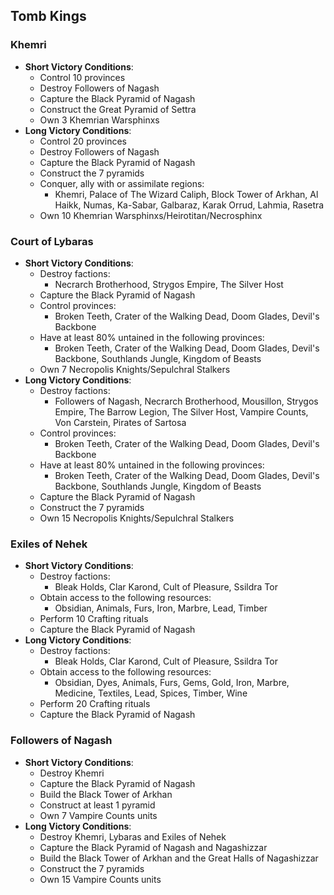 ## Tomb Kings

### Khemri

* **Short Victory Conditions**:
    * Control 10 provinces
	* Destroy Followers of Nagash
	* Capture the Black Pyramid of Nagash
	* Construct the Great Pyramid of Settra
	* Own 3 Khemrian Warsphinxs
* **Long Victory Conditions**:
    * Control 20 provinces
	* Destroy Followers of Nagash
	* Capture the Black Pyramid of Nagash
	* Construct the 7 pyramids
	* Conquer, ally with or assimilate regions:
	    * Khemri, Palace of The Wizard Caliph, Block Tower of Arkhan, Al Haikk, Numas, Ka-Sabar, Galbaraz, Karak Orrud, 
	    Lahmia, Rasetra
	* Own 10 Khemrian Warsphinxs/Heirotitan/Necrosphinx

### Court of Lybaras

* **Short Victory Conditions**:
	* Destroy factions:
	    * Necrarch Brotherhood, Strygos Empire, The Silver Host
	* Capture the Black Pyramid of Nagash
	* Control provinces:
	    * Broken Teeth, Crater of the Walking Dead, Doom Glades, Devil's Backbone
	* Have at least 80% untained in the following provinces:
	    * Broken Teeth, Crater of the Walking Dead, Doom Glades, Devil's Backbone, Southlands Jungle, Kingdom of Beasts
	* Own 7 Necropolis Knights/Sepulchral Stalkers
* **Long Victory Conditions**:
	* Destroy factions:
	    * Followers of Nagash, Necrarch Brotherhood, Mousillon, Strygos Empire, The Barrow Legion, The Silver Host, 
	    Vampire Counts, Von Carstein, Pirates of Sartosa
	* Control provinces:
	    * Broken Teeth, Crater of the Walking Dead, Doom Glades, Devil's Backbone
	* Have at least 80% untained in the following provinces:
	    * Broken Teeth, Crater of the Walking Dead, Doom Glades, Devil's Backbone, Southlands Jungle, Kingdom of Beasts
	* Capture the Black Pyramid of Nagash
	* Construct the 7 pyramids
	* Own 15 Necropolis Knights/Sepulchral Stalkers

### Exiles of Nehek

* **Short Victory Conditions**:
	* Destroy factions:
	    * Bleak Holds, Clar Karond, Cult of Pleasure, Ssildra Tor
	* Obtain access to the following resources:
	    * Obsidian, Animals, Furs, Iron, Marbre, Lead, Timber
	* Perform 10 Crafting rituals
	* Capture the Black Pyramid of Nagash
* **Long Victory Conditions**:
	* Destroy factions:
	    * Bleak Holds, Clar Karond, Cult of Pleasure, Ssildra Tor
	* Obtain access to the following resources:
	    * Obsidian, Dyes, Animals, Furs, Gems, Gold, Iron, Marbre, Medicine, Textiles, Lead, Spices, Timber, Wine
	* Perform 20 Crafting rituals
	* Capture the Black Pyramid of Nagash

### Followers of Nagash

* **Short Victory Conditions**:
	* Destroy Khemri
	* Capture the Black Pyramid of Nagash
	* Build the Black Tower of Arkhan
	* Construct at least 1 pyramid
	* Own 7 Vampire Counts units
* **Long Victory Conditions**:
	* Destroy Khemri, Lybaras and Exiles of Nehek
	* Capture the Black Pyramid of Nagash and Nagashizzar
	* Build the Black Tower of Arkhan and the Great Halls of Nagashizzar
	* Construct the 7 pyramids
	* Own 15 Vampire Counts units
